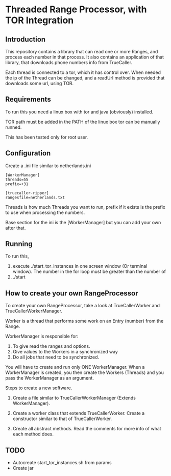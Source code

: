 Threaded Range Processor, with TOR Integration
==============================================

Introduction
-------------

This repository contains a library that can read one or more Ranges, and process each number in that process. It also contains an application of that library, that downloads phone numbers info from TrueCaller.

Each thread is connected to a tor, which it has control over. When needed the ip of the Thread can be changed, and a readUrl method is provided that downloads some url, using TOR.

Requirements
-----------

To run this you need a linux box with tor and java (obviously) installed.

TOR path must be added in the PATH of the linux box tor can be manually runned.

This has been tested only for root user.

Configuration
-------------

Create a .ini file similar to netherlands.ini

    [WorkerManager]
    threads=55
    prefix=+31

    [truecaller-ripper]
    rangesfile=netherlands.txt

Threads is how much Threads you want to run, prefix if it exists is the prefix to use when processing the numbers.

Base section for the ini is the [WorkerManager] but you can add your own after that.

Running
-------

To run this, 

1) execute ./start_tor_instances in one screen window (Or terminal window). The number in the for loop must be greater than the number of 
2) ./start

How to create your own RangeProcessor
--------------------------------------

To create your own RangeProcessor, take a look at TrueCallerWorker and TrueCallerWorkerManager.

Worker is a thread that performs some work on an Entry (number) from the Range.

WorkerManager is responsible for: 

1) To give read the ranges and options.
2) Give values to the Workers in a synchronized way
3) Do all jobs that need to be synchronized.

You will have to create and run only ONE WorkerManager. When a WorkerManager is created, you then create the Workers (Threads) and you pass the WorkerManager as an argument.

Steps to create a new software.

1) Create a file similar to TrueCallerWorkerManager (Extends WorkerManager).

2) Create a worker class that extends TrueCallerWorker. Create a constructor similar to that of TrueCallerWorker. 

3) Create all abstract methods. Read the comments for more info of what each method does.

TODO
----

- Autocreate start_tor_instances.sh from params
- Create jar